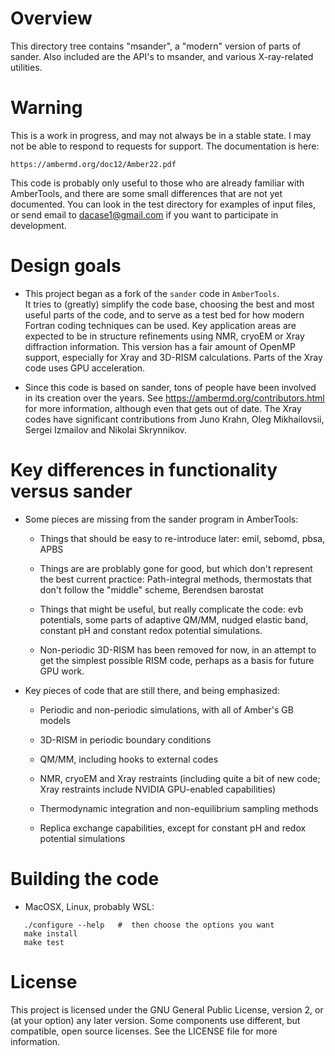 # Overview

This directory tree contains "msander", a "modern" version of parts of
sander.  Also included are the API's to msander, and various X-ray-related 
utilities.

# Warning

This is a work in progress, and may not always be in a stable
state.  I may not be able to respond to requests for support.
The documentation is here:

    https://ambermd.org/doc12/Amber22.pdf

This code is probably only useful to those who are already familiar with
AmberTools, and there are some small differences that are not yet
documented.  You can look in the test directory for examples of input files,
or send email to dacase1@gmail.com if you want to participate in development.

# Design goals

* This project began as a fork of the `sander` code in `AmberTools`.  
It tries to (greatly) simplify the code base, choosing the best and 
most useful parts of the code, and to serve as a test bed for how 
modern Fortran coding techniques can be used.  Key application areas 
are expected to be in structure refinements using NMR, cryoEM or 
Xray diffraction information.  This version has a fair amount of OpenMP
support, especially for Xray and 3D-RISM calculations.  Parts of the Xray
code uses GPU acceleration.

* Since this code is based on sander, tons of people have been involved in its
creation over the years.  See https://ambermd.org/contributors.html for more
information, although even that gets out of date.  The Xray codes have
significant contributions from Juno Krahn, Oleg Mikhailovsii, Sergei Izmailov
and Nikolai Skrynnikov.

# Key differences in functionality versus sander

* Some pieces are missing from the sander program in AmberTools:

  * Things that should be easy to re-introduce later: emil, sebomd, pbsa, APBS

  * Things are are problably gone for good, but which don't represent the best
current practice: Path-integral methods, thermostats that don't follow
the "middle" scheme, Berendsen barostat

  * Things that might be useful, but really complicate the code: evb
potentials, some parts of adaptive QM/MM, nudged elastic band, constant pH
and constant redox potential simulations.

  * Non-periodic 3D-RISM has been removed for now, in an attempt to get the
simplest possible RISM code, perhaps as a basis for future GPU work.

* Key pieces of code that are still there, and being emphasized:

  * Periodic and non-periodic simulations, with all of Amber's GB models

  * 3D-RISM in periodic boundary conditions

  * QM/MM, including hooks to external codes

  * NMR, cryoEM and Xray restraints (including quite a bit of new code; Xray
    restraints include NVIDIA GPU-enabled capabilities)

  * Thermodynamic integration and non-equilibrium sampling methods

  * Replica exchange capabilities, except for constant pH and redox potential
    simulations

# Building the code

* MacOSX, Linux, probably WSL:
```
   ./configure --help   #  then choose the options you want
   make install
   make test
```

# License
This project is licensed under the GNU General Public License, 
version 2, or (at your option) any later version.   Some components use 
different, but compatible, open source licenses.  See the LICENSE file 
for more information.

